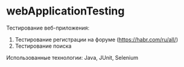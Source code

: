 # webApplicationTesting

Тестирование веб-приложения:

1. Тестирование регистрации на форуме (https://habr.com/ru/all/)
2. Тестирование поиска

Использованные технологии: Java, JUnit, Selenium
